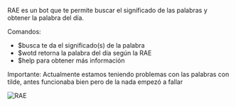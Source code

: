RAE es un bot que te permite buscar el significado de las palabras y obtener la palabra del día.

Comandos:
- $busca te da el significado(s) de la palabra
- $wotd retorna la palabra del día según la RAE
- $help para obtener más información

Importante:
Actualmente estamos teniendo problemas con las palabras con tilde, antes funcionaba bien pero de la nada empezó a fallar

![RAE](https://user-images.githubusercontent.com/78442505/164916582-bfaf45f4-1c04-47dd-a426-4b955ec8a7e0.png)
